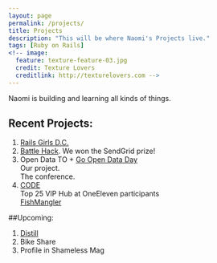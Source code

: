 ```yaml
---
layout: page
permalink: /projects/
title: Projects
description: "This will be where Naomi's Projects live."
tags: [Ruby on Rails]
<!-- image:
  feature: texture-feature-03.jpg
  credit: Texture Lovers
  creditlink: http://texturelovers.com -->
---
```

Naomi is building and learning all kinds of things.

## Recent Projects:

1. [Rails Girls D.C.](http://naomifreeman.com/code/railsgirls/)
2. [Battle Hack](https://2014.battlehack.org/). 
We won the SendGrid prize!
3. Open Data TO + [Go Open Data Day](http://2014.go-opendata.ca/about/) <br />
Our project. <br />
The conference. <br />
4. [CODE](https://canadianopendataexperience.com/)<br />
Top 25 VIP Hub at OneEleven participants<br />
[FishMangler](https://canadianopendataexperience.com/teams/the-carrot-crew)

##Upcoming:
1. [Distill](https://distill.engineyard.com/)
2. Bike Share
3. Profile in Shameless Mag

<!-- <div markdown="0"><a href="#" class="btn">Download the iOS project</a></div>

_Why can't I just download your app?_ <br />
Because I can't afford an iTunes dev account. 

<div markdown="0"><a href="#" class="btn btn-success">Help Fund Naomi's Dev Account</a></div> 

**Pro-tip:** You can learn important things by paying attention to these boxes. Not this one in particular, but probably the next one you find.
{: .notice}

---

## Folder Structure

{% highlight text %}
minimal-mistakes/
├── _includes/
|    ├── _author-bio.html        # bio stuff layout. pulls optional owner data from _config.yml
|    ├── _browser-upgrade.html   # prompt to install a modern browser for < IE9
|    ├── _footer.html            # site footer
|    ├── _head.html              # site head
|    ├── _navigation.html        # site top navigation
|    └── _scripts.html           # site scripts
├── _layouts/
|    ├── home.html               # homepage layout
|    ├── page.html               # page layout
|    ├── post-index.html         # post index layout
|    └── post.html               # single post layout
├── _posts/                      # MarkDown formatted posts
├── assets/
|    ├── css/                    # site stylesheets
|    ├── fonts/                  # webfonts
|    ├── js/
|    |   ├── _main.js            # main JavaScript file, plugin settings, etc
|    |   ├── plugins/            # scripts and jQuery plugins to combine with _main.js
|    |   ├── scripts.min.js      # concatenated and minified _main.js + plugin scripts
|    |   └── vendor/             # vendor scripts to leave alone and load as is
|    └── less/
├── images/                      # images for posts and pages
├── about.md                     # sample about page
├── posts.md                     # sample post index page. lists all posts in reverse chronology
└── index.md                     # sample homepage. lists 5 latest posts
{% endhighlight %}



## Multi-Part Project

### Once Upon a Time

Lucas ipsum dolor sit amet fett moff windu hutt greedo binks jawa organa leia darth. Organa moff calamari jinn darth kashyyyk palpatine hutt. Ewok r2-d2 jabba utapau. Droid darth solo skywalker bespin calamari padmé. Obi-wan leia mace gamorrean windu windu darth. Palpatine twi'lek skywalker tatooine amidala. Moff windu yoda thrawn fett binks grievous. Solo darth binks palpatine mothma calrissian antilles tusken raider. Bespin han gonk c-3po grievous. K-3po palpatine kenobi solo mara luke. Jinn mon ahsoka skywalker sidious antilles.

#### In a Galaxy Far, Far Away ... 

Dagobah tatooine padmé yoda obi-wan skywalker kenobi. Luuke hutt hutt hoth antilles qui-gon organa wampa. Hutt binks maul mon yavin organa. K-3po antilles organa antilles fisto luuke luke wedge darth. Jade bespin coruscant solo zabrak ben moff darth jinn. Hutt baba jango amidala yoda mon organa luke obi-wan. Calrissian greedo moff aayla mandalore fisto.Kenobi organa yoda kit. Luke organa r2-d2 antilles padmé hutt boba fett. Qui-gon gonk ventress hutt dooku yavin skywalker. Skywalker organa secura mandalorians.

 -->
